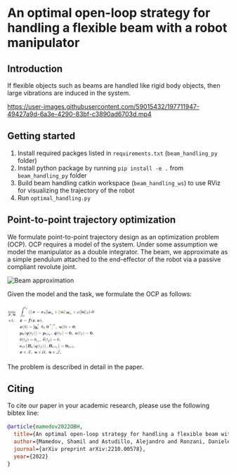 # An optimal open-loop strategy for handling a flexible beam with a robot manipulator

## Introduction
If flexible objects such as beams are handled like rigid body objects, then large vibrations are induced in the system.   


https://user-images.githubusercontent.com/59015432/197711947-49427a9d-6a3e-4290-83bf-c3890ad6703d.mp4



## Getting started
1. Install required packges listed in `requirements.txt` (`beam_handling_py` folder)
2. Install python package by running `pip install -e .` from `beam_handling_py` folder
3. Build beam handling catkin workspace (`beam_handling_ws`) to use RViz for visualizing the trajectory of the robot
3. Run `optimal_handling.py`

## Point-to-point trajectory optimization
We formulate point-to-point trajectory design as an optimization problem (OCP). OCP requires a model of the system. Under some assumption we model the manipulator as a double integrator. The beam, we approximate as a simple pendulum attached to the end-effector of the robot via a passive compliant revolute joint. 

![Beam approximation](media/lumping.svg)

Given the model and the task, we formulate the OCP as follows:

<img src="media/ocp.png"  width="40%">

The problem is described in detail in the paper. 

## Citing
To cite our paper in your academic research, please use the following bibtex line:
```bibtex
@article{mamedov2022OBH,
  title={An optimal open-loop strategy for handling a flexible beam with a robot manipulator},
  author={Mamedov, Shamil and Astudillo, Alejandro and Ronzani, Daniele and Decr{\'e}, Wilm and No{\"e}l, Jean-Philippe and Swevers, Jan},
  journal={arXiv preprint arXiv:2210.00578},
  year={2022}
}
```
